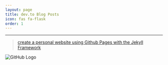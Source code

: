 ```yaml
---
layout: page
title: dev.to Blog Posts
icon: fas fa-flask
order: 1
---
```

-----------
> <a href="https://dev.to/yashnigam/create-a-free-static-website-using-github-pages-and-jekyll-41a9" target="_blank">create a personal website using Github Pages with the Jekyll Framework</a>

<img src="https://github.githubassets.com/images/modules/logos_page/GitHub-Mark.png" alt="GitHub Logo">
